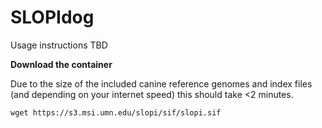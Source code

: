 # SLOPIdog

Usage instructions TBD

**Download the container**

Due to the size of the included canine reference genomes and index files (and depending on your internet speed) this should take <2 minutes.

```
wget https://s3.msi.umn.edu/slopi/sif/slopi.sif
```

